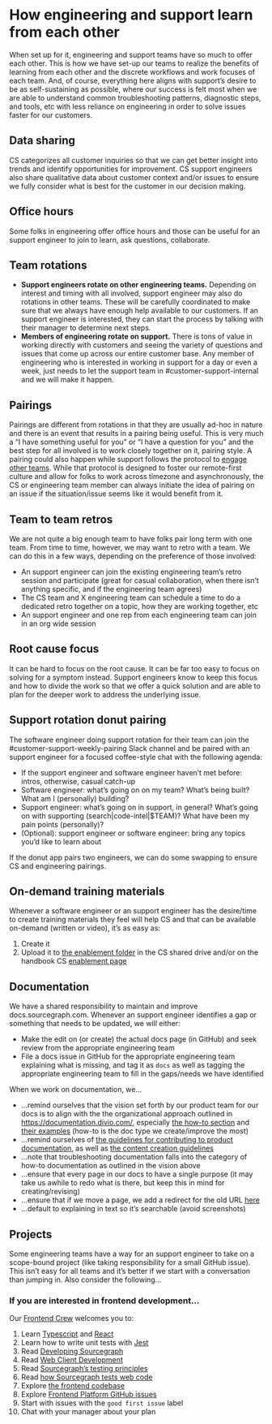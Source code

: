 # How engineering and support learn from each other

When set up for it, engineering and support teams have so much to offer each other. This is how we have set-up our teams to realize the benefits of learning from each other and the discrete workflows and work focuses of each team. And, of course, everything here aligns with support’s desire to be as self-sustaining as possible, where our success is felt most when we are able to understand common troubleshooting patterns, diagnostic steps, and tools, etc with less reliance on engineering in order to solve issues faster for our customers.

## Data sharing

CS categorizes all customer inquiries so that we can get better insight into trends and identify opportunities for improvement. CS support engineers also share qualitative data about customer context and/or issues to ensure we fully consider what is best for the customer in our decision making.

## Office hours

Some folks in engineering offer office hours and those can be useful for an support engineer to join to learn, ask questions, collaborate.

## Team rotations

- **Support engineers rotate on other engineering teams.** Depending on interest and timing with all involved, support engineer may also do rotations in other teams. These will be carefully coordinated to make sure that we always have enough help available to our customers. If an support engineer is interested, they can start the process by talking with their manager to determine next steps.
- **Members of engineering rotate on support.** There is tons of value in working directly with customers and seeing the variety of questions and issues that come up across our entire customer base. Any member of engineering who is interested in working in support for a day or even a week, just needs to let the support team in #customer-support-internal and we will make it happen.

## Pairings

Pairings are different from rotations in that they are usually ad-hoc in nature and there is an event that results in a pairing being useful. This is very much a “I have something useful for you” or “I have a question for you” and the best step for all involved is to work closely together on it, pairing style. A pairing could also happen while support follows the protocol to [engage other teams](../engaging-other-teams.md). While that protocol is designed to foster our remote-first culture and allow for folks to work across timezone and asynchronously, the CS or engineering team member can always initiate the idea of pairing on an issue if the situation/issue seems like it would benefit from it.

## Team to team retros

We are not quite a big enough team to have folks pair long term with one team. From time to time, however, we may want to retro with a team. We can do this in a few ways, depending on the preference of those involved:

- An support engineer can join the existing engineering team’s retro session and participate (great for casual collaboration, when there isn’t anything specific, and if the engineering team agrees)
- The CS team and X engineering team can schedule a time to do a dedicated retro together on a topic, how they are working together, etc
- An support engineer and one rep from each engineering team can join in an org wide session

## Root cause focus

It can be hard to focus on the root cause. It can be far too easy to focus on solving for a symptom instead. Support engineers know to keep this focus and how to divide the work so that we offer a quick solution and are able to plan for the deeper work to address the underlying issue.

## Support rotation donut pairing

The software engineer doing support rotation for their team can join the #customer-support-weekly-pairing Slack channel and be paired with an support engineer for a focused coffee-style chat with the following agenda:

- If the support engineer and software engineer haven’t met before: intros, otherwise, casual catch-up
- Software engineer: what’s going on on my team? What’s being built? What am I (personally) building?
- Support engineer: what’s going on in support, in general? What’s going on with supporting (search|code-intel|$TEAM)? What have been my pain points (personally)?
- (Optional): support engineer or software engineer: bring any topics you’d like to learn about

If the donut app pairs two engineers, we can do some swapping to ensure CS and engineering pairings.

## On-demand training materials

Whenever a software engineer or an support engineer has the desire/time to create training materials they feel will help CS and that can be available on-demand (written or video), it’s as easy as:

1. Create it
2. Upload it to [the enablement folder](https://drive.google.com/drive/folders/1SSOwnsX_yNFadod88AQOxmFiINDgYoRr) in the CS shared drive and/or on the handbook CS [enablement page](index.md)

## Documentation

We have a shared responsibility to maintain and improve docs.sourcegraph.com. Whenever an support engineer identifies a gap or something that needs to be updated, we will either:

- Make the edit on (or create) the actual docs page (in GitHub) and seek review from the appropriate engineering team
- File a docs issue in GitHub for the appropriate engineering team explaining what is missing, and tag it as `docs` as well as tagging the appropriate engineering team to fill in the gaps/needs we have identified

When we work on documentation, we…

- ...remind ourselves that the vision set forth by our product team for our docs is to align with the the organizational approach outlined in https://documentation.divio.com/, especially [the how-to section](https://documentation.divio.com/how-to-guides/) and [their examples](https://docs.divio.com/en/latest/how-to/) (how-to is the doc type we create/improve the most)
- ...remind ourselves of [the guidelines for contributing to product documentation](../../../../marketing/process/product_documentation.md), as well as [the content creation guidelines](../../../../../company-info-and-process/communication/content_guidelines/index.md)
- ...note that troubleshooting documentation falls into the category of how-to documentation as outlined in the vision above
- ...ensure that every page in our docs to have a single purpose (it may take us awhile to redo what is there, but keep this in mind for creating/revising)
- ...ensure that if we move a page, we add a redirect for the old URL [here](https://sourcegraph.com/github.com/sourcegraph/sourcegraph/-/blob/doc/_resources/assets/redirects)
- ...default to explaining in text so it’s searchable (avoid screenshots)

## Projects

Some engineering teams have a way for an support engineer to take on a scope-bound project (like taking responsibility for a small GitHub issue). This isn’t easy for all teams and it’s better if we start with a conversation than jumping in. Also consider the following…

### If you are interested in frontend development...

Our [Frontend Crew](../../../../engineering/guilds/frontend-crew.md) welcomes you to:

1. Learn [Typescript](https://www.typescriptlang.org/) and [React](https://reactjs.org/)
2. Learn how to write unit tests with [Jest](https://jestjs.io/docs/getting-started)
3. Read [Developing Sourcegraph ](https://docs.sourcegraph.com/dev)
4. Read [Web Client Development ](https://docs.sourcegraph.com/dev/background-information/web)
5. Read [Sourcegraph’s testing principles](https://docs.sourcegraph.com/dev/background-information/testing_principles)
6. Read [how Sourcegraph tests web code](https://docs.sourcegraph.com/dev/background-information/testing_web_code)
7. Explore [the frontend codebase ](https://github.com/sourcegraph/sourcegraph/tree/main/client)
8. Explore [Frontend Platform GitHub issues](https://github.com/sourcegraph/sourcegraph/labels/team%2Ffrontend-platform)
9. Start with issues with the `good first issue` label
10. Chat with your manager about your plan

